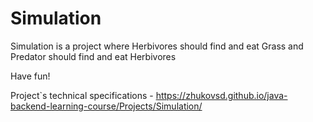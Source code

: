 # Simulation

Simulation is a project where Herbivores should find and eat Grass and Predator should find and eat Herbivores 

Have fun!

Project`s technical specifications - https://zhukovsd.github.io/java-backend-learning-course/Projects/Simulation/
